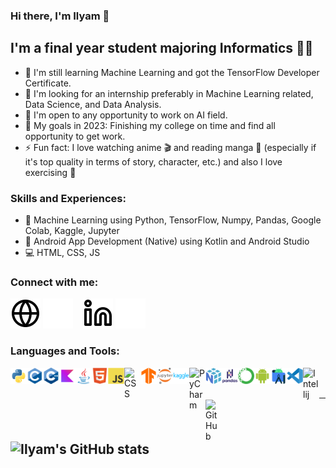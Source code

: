 ### Hi there, I'm Ilyam 👋

## I'm a final year student majoring Informatics 👨‍💻
- 🤖 I'm still learning Machine Learning and got the TensorFlow Developer Certificate.
- 🔎 I'm looking for an internship preferably in Machine Learning related, Data Science, and Data Analysis.
- 💼 I'm open to any opportunity to work on AI field. 
- 📌 My goals in 2023: Finishing my college on time and find all opportunity to get work.
- ⚡️ Fun fact: I love watching anime 🎬 and reading manga 📔 (especially if it's top quality in terms of story, character, etc.) and also I love exercising 💪

### Skills and Experiences:
- 🤖 Machine Learning using Python, TensorFlow, Numpy, Pandas, Google Colab, Kaggle, Jupyter
- 📱 Android App Development (Native) using Kotlin and Android Studio
- 💻 HTML, CSS, JS

### Connect with me:
[![website](./img/globe-light.svg)](https://ilyam-faisal.web.app#gh-light-mode-only)
[![website](./img/globe-dark.svg)](https://ilyam-faisal.web.app/#gh-dark-mode-only)
&nbsp;&nbsp;
[![website](./img/linkedin-light.svg)](https://www.linkedin.com/in/ilyam-faisal#gh-light-mode-only)
[![website](./img/linkedin-dark.svg)](https://www.linkedin.com/in/ilyam-faisal#gh-dark-mode-only)

### Languages and Tools:
<img align="left" alt="Python" width="26px" src="https://github.com/devicons/devicon/raw/v2.15.1/icons/python/python-original.svg"/>
<img align="left" alt="C" width="26px" src="https://github.com/devicons/devicon/raw/v2.15.1/icons/c/c-original.svg" style="padding-right:0px;"/>
<img align="left" alt="C++" width="26px" src="https://github.com/devicons/devicon/raw/v2.15.1/icons/cplusplus/cplusplus-original.svg"/>
<img align="left" alt="Kotlin" width="26px" src="https://github.com/devicons/devicon/raw/v2.15.1/icons/kotlin/kotlin-original.svg"/>
<img align="left" alt="Java" width="26px" src="https://github.com/devicons/devicon/raw/v2.15.1/icons/java/java-original.svg"/>
<img align="left" alt="HTML5" width="26px" src="https://github.com/devicons/devicon/raw/v2.15.1/icons/html5/html5-original.svg"/>
<img align="left" alt="JavaScript" width="26px" src="https://github.com/devicons/devicon/raw/v2.15.1/icons/javascript/javascript-original.svg"/>
<img align="left" alt="CSS" width="26px" src="https://github.com/bablubambal/All_logo_and_pictures/raw/main/others/css.svg"/>
<img align="left" alt="TensorFlow" width="26px" src="https://github.com/devicons/devicon/raw/v2.15.1/icons/tensorflow/tensorflow-original.svg"/>
<img align="left" alt="Jupyter" width="26px" src="https://github.com/devicons/devicon/raw/v2.15.1/icons/jupyter/jupyter-original-wordmark.svg"/>
<img align="left" alt="Kaggle" width="26px" src="https://github.com/devicons/devicon/raw/v2.15.1/icons/kaggle/kaggle-original-wordmark.svg"/>
<img align="left" alt="PyCharm" width="26px" src="https://github.com/bablubambal/All_logo_and_pictures/raw/main/ides/pycharm.svg"/>
<img align="left" alt="Numpy" width="26px" src="https://github.com/devicons/devicon/raw/v2.15.1/icons/numpy/numpy-original.svg"/>
<img align="left" alt="Pandas" width="26px" src="https://github.com/devicons/devicon/raw/v2.15.1/icons/pandas/pandas-original-wordmark.svg"/>
<img align="left" alt="Anaconda" width="26px" src="https://github.com/devicons/devicon/raw/v2.15.1/icons/anaconda/anaconda-original.svg"/>
<img align="left" alt="Android" width="26px" src="https://github.com/devicons/devicon/raw/v2.15.1/icons/android/android-plain.svg"/>
<img align="left" alt="Android Studio" width="26px" src="https://github.com/devicons/devicon/raw/v2.15.1/icons/androidstudio/androidstudio-original.svg"/>
<img align="left" alt="Visual Studio Code" width="26px" src="https://github.com/devicons/devicon/raw/v2.15.1/icons/vscode/vscode-original.svg"/>
<img align="left" alt="Intellij" width="26px" src="https://github.com/bablubambal/All_logo_and_pictures/raw/main/ides/intellij.svg"/>
<img align="left" alt="GitHub" width="26px" src="https://user-images.githubusercontent.com/3369400/139448065-39a229ba-4b06-434b-bc67-616e2ed80c8f.png"/>

<br>
<br>

---
![Ilyam's GitHub stats](https://github-readme-stats.vercel.app/api?username=ilyamfaisal28&show_icons=true&hide_border=true&theme=algolia&border_radius=10&count_private=true&include_all_commits=true)
---

